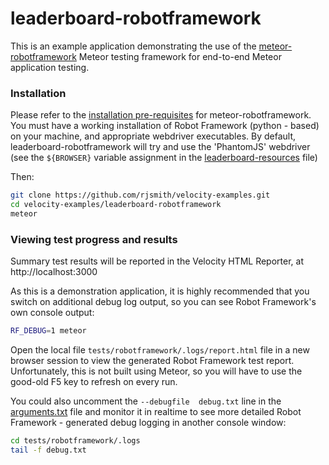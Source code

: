 leaderboard-robotframework
==========================

This is an example application demonstrating the use of the [meteor-robotframework](https://github.com/rjsmith/meteor-robotframework) Meteor testing framework for end-to-end Meteor application testing.

### Installation

Please refer to the [installation pre-requisites](https://github.com/rjsmith/meteor-robotframework#installation) for meteor-robotframework.  You must have a working installation of Robot Framework (python - based) on your machine, and appropriate webdriver executables.  By default, leaderboard-robotframework will try and use the 'PhantomJS' webdriver (see the `${BROWSER}` variable assignment in the [leaderboard-resources](tests/robotframework/suites/leaderboard-resources.txt) file)

Then:

```bash
git clone https://github.com/rjsmith/velocity-examples.git
cd velocity-examples/leaderboard-robotframework
meteor
```

### Viewing test progress and results

Summary test results will be reported in the Velocity HTML Reporter, at http://localhost:3000

As this is a demonstration application, it is highly recommended that you switch on additional debug log output, so you can see Robot Framework's own console output:

```bash
RF_DEBUG=1 meteor
```

Open the local file `tests/robotframework/.logs/report.html` file in a new browser session to view the generated Robot Framework test report.  Unfortunately, this is not built using Meteor, so you will have to use the good-old F5 key to refresh on every run.

You could also uncomment the `--debugfile  debug.txt` line in the [arguments.txt](tests/robotframework/arguments.txt) file and monitor it in realtime to see more detailed Robot Framework - generated debug logging in another console window:

```bash
cd tests/robotframework/.logs
tail -f debug.txt
```



